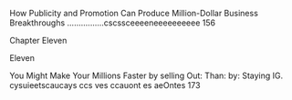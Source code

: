 How Publicity and Promotion Can Produce
    Million-Dollar Business Breakthroughs ................cscssceeeeneeeeeeeeee 156

Chapter Eleven

Eleven

You Might Make Your Millions Faster by
    selling Out: Than: by: Staying IG. cysuieetscaucays ccs ves ccauont es aeOntes 173